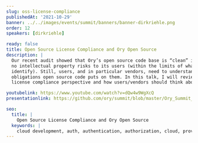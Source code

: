 ```yaml
---
slug: oss-license-compliance
publishedAt: '2021-10-29'
banner: ../../images/events/summit/banners/banner-dirkriehle.png
order: 12
speakers: [dirkriehle]

ready: false
title: Open Source License Compliance and Ory Open Source
description: |
  Our recent audit showed that Ory’s open source code base is “clean” i.e. poses
  no intellectual property risks to its users (within the limits of what our tools can
  identify). Still, users, and in particular vendors, need to understand the license
  obligations open source code puts on them. In this talk, I will review Ory from a
  license compliance perspective and how users/vendors should think about it.

youtubelink: https://www.youtube.com/watch?v=dQw4w9WgXcQ
presentationlink: https://github.com/ory/summit/blob/master/Ory_Summit_21_Day_2_-_Dirk_Riehle_-_Open_Source_License_Compliance_and_Ory_Open_Source.pdf

seo:
  title: |
    Open Source License Compliance and Ory Open Source
  keywords: |
    cloud development, auth, authentication, authorization, cloud, providers, traffic, route, clusters, Kubernetes
---
```

